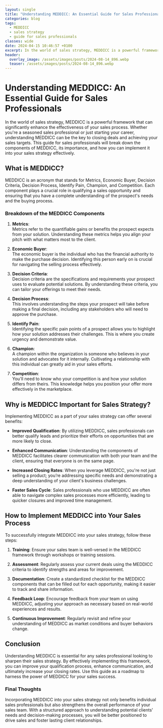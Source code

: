```yaml
---
layout: single
title: "Understanding MEDDICC: An Essential Guide for Sales Professionals"
categories: blog
tags:
  - MEDDICC
  - sales strategy
  - guide for sales professionals
classes: wide
date: 2024-04-15 10:46:57 +0100
excerpt: In the world of sales strategy, MEDDICC is a powerful framework that can significantly enhance the effectiveness of your sales process. Whether you're a sea...
header:
  overlay_image: /assets/images/posts/2024-08-14_896.webp
  teaser: /assets/images/posts/2024-08-14_896.webp
---
```


# Understanding MEDDICC: An Essential Guide for Sales Professionals

In the world of sales strategy, MEDDICC is a powerful framework that can significantly enhance the effectiveness of your sales process. Whether you're a seasoned sales professional or just starting your career, understanding MEDDICC can be the key to closing deals and achieving your sales targets. This guide for sales professionals will break down the components of MEDDICC, its importance, and how you can implement it into your sales strategy effectively.

## What is MEDDICC?

MEDDICC is an acronym that stands for Metrics, Economic Buyer, Decision Criteria, Decision Process, Identify Pain, Champion, and Competition. Each component plays a crucial role in qualifying a sales opportunity and ensuring that you have a complete understanding of the prospect's needs and the buying process.

### Breakdown of the MEDDICC Components

1. **Metrics**:  
   Metrics refer to the quantifiable gains or benefits the prospect expects from your solution. Understanding these metrics helps you align your pitch with what matters most to the client.

2. **Economic Buyer**:  
   The economic buyer is the individual who has the financial authority to make the purchase decision. Identifying this person early on is crucial for navigating the selling process effectively.

3. **Decision Criteria**:  
   Decision criteria are the specifications and requirements your prospect uses to evaluate potential solutions. By understanding these criteria, you can tailor your offerings to meet their needs.

4. **Decision Process**:  
   This involves understanding the steps your prospect will take before making a final decision, including any stakeholders who will need to approve the purchase.

5. **Identify Pain**:  
   Identifying the specific pain points of a prospect allows you to highlight how your solution addresses their challenges. This is where you create urgency and demonstrate value.

6. **Champion**:  
   A champion within the organization is someone who believes in your solution and advocates for it internally. Cultivating a relationship with this individual can greatly aid in your sales efforts.

7. **Competition**:  
   You'll need to know who your competition is and how your solution differs from theirs. This knowledge helps you position your offer more effectively in the marketplace.

## Why is MEDDICC Important for Sales Strategy?

Implementing MEDDICC as a part of your sales strategy can offer several benefits:

- **Improved Qualification**: By utilizing MEDDICC, sales professionals can better qualify leads and prioritize their efforts on opportunities that are more likely to close.

- **Enhanced Communication**: Understanding the components of MEDDICC facilitates clearer communication with both your team and the client, ensuring that everyone is on the same page.

- **Increased Closing Rates**: When you leverage MEDDICC, you're not just selling a product; you’re addressing specific needs and demonstrating a deep understanding of your client's business challenges.

- **Faster Sales Cycle**: Sales professionals who use MEDDICC are often able to navigate complex sales processes more efficiently, leading to quicker closures and improved time management.

## How to Implement MEDDICC into Your Sales Process

To successfully integrate MEDDICC into your sales strategy, follow these steps:

1. **Training**: Ensure your sales team is well-versed in the MEDDICC framework through workshops or training sessions.

2. **Assessment**: Regularly assess your current deals using the MEDDICC criteria to identify strengths and areas for improvement.

3. **Documentation**: Create a standardized checklist for the MEDDICC components that can be filled out for each opportunity, making it easier to track and share information.

4. **Feedback Loop**: Encourage feedback from your team on using MEDDICC, adjusting your approach as necessary based on real-world experiences and results.

5. **Continuous Improvement**: Regularly revisit and refine your understanding of MEDDICC as market conditions and buyer behaviors change.

## Conclusion

Understanding MEDDICC is essential for any sales professional looking to sharpen their sales strategy. By effectively implementing this framework, you can improve your qualification process, enhance communication, and ultimately increase your closing rates. Use this guide as a roadmap to harness the power of MEDDICC for your sales success.

### Final Thoughts

Incorporating MEDDICC into your sales strategy not only benefits individual sales professionals but also strengthens the overall performance of your sales team. With a structured approach to understanding potential clients' needs and decision-making processes, you will be better positioned to drive sales and foster lasting client relationships.
